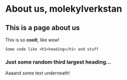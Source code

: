# About us, molekylverkstan

## This is a page about us

This is so **coolt**, like _wow_!

`Some code like <h1>heading</h1> and stuff` 

### Just some random third largest heading...

Aaaand some text underneath!